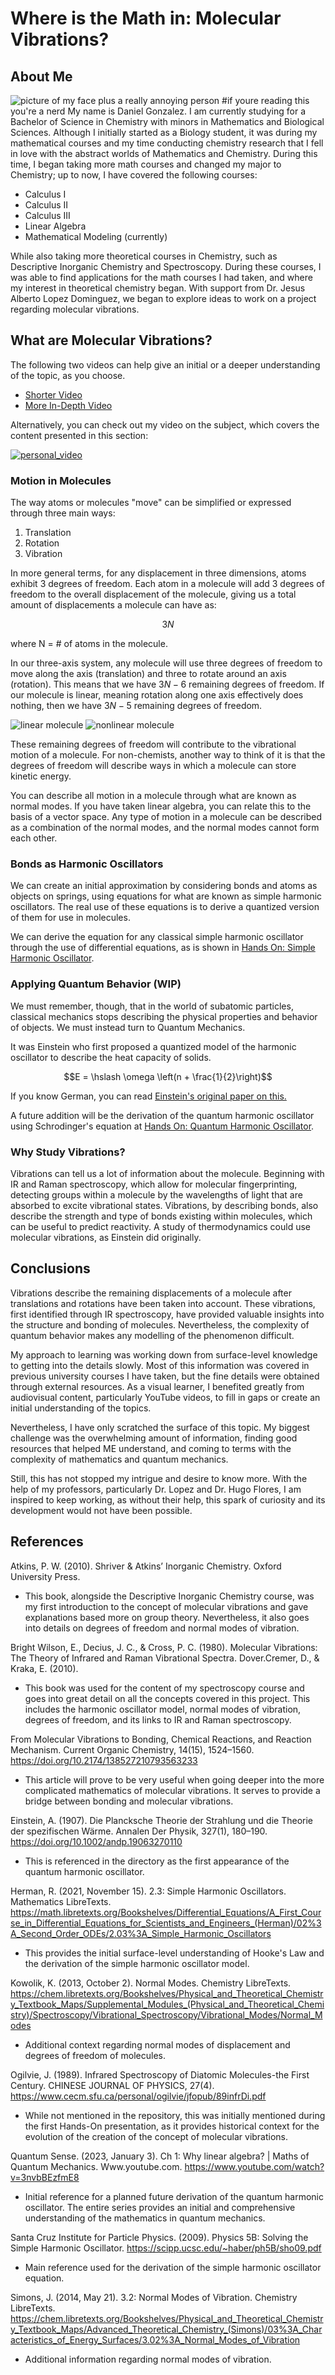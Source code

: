 # Where is the Math in: Molecular Vibrations?
## About Me
![picture of my face plus a really annoying person](images/me_daniel.jpeg)
#if youre reading this you're a nerd
My name is Daniel Gonzalez. I am currently studying for a Bachelor of Science in Chemistry with minors in Mathematics and Biological Sciences. Although I initially started as a Biology student, it was during my mathematical courses and my time conducting chemistry research that I fell in love with the abstract worlds of Mathematics and Chemistry. During this time, I began taking more math courses and changed my major to Chemistry; up to now, I have covered the following courses:

- Calculus I
- Calculus II
- Calculus III
- Linear Algebra
- Mathematical Modeling (currently)

While also taking more theoretical courses in Chemistry, such as Descriptive Inorganic Chemistry and Spectroscopy. During these courses, I was able to find applications for the math courses I had taken, and where my interest in theoretical chemistry began. With support from Dr. Jesus Alberto Lopez Dominguez, we began to explore ideas to work on a project regarding molecular vibrations. 

## What are Molecular Vibrations?
The following two videos can help give an initial or a deeper understanding of the topic, as you choose.

- [Shorter Video](https://www.youtube.com/watch?v=DJI518yTr2c)
- [More In-Depth Video](https://www.youtube.com/watch?v=Ha5yWbxOqFk&t=368s)

Alternatively, you can check out my video on the subject, which covers the content presented in this section:

[![personal_video](http://img.youtube.com/vi/R4vVrfR122Y/0.jpg)](https://youtu.be/R4vVrfR122Y)

### Motion in Molecules
The way atoms or molecules "move" can be simplified or expressed through three main ways:
1. Translation
2. Rotation
3. Vibration

In more general terms, for any displacement in three dimensions, atoms exhibit 3 degrees of freedom. Each atom in a molecule will add 3 degrees of freedom to the overall displacement of the molecule, giving us a total amount of displacements a molecule can have as:

$$3N$$

where N = # of atoms in the molecule.

In our three-axis system, any molecule will use three degrees of freedom to move along the axis (translation) and three to rotate around an axis (rotation). This means that we have $3N-6$ remaining degrees of freedom. If our molecule is linear, meaning rotation along one axis effectively does nothing, then we have $3N-5$ remaining degrees of freedom.

![linear molecule](images/linear_molecule.png) ![nonlinear molecule](images/nonlinear_molecule.png)

These remaining degrees of freedom will contribute to the vibrational motion of a molecule. For non-chemists, another way to think of it is that the degrees of freedom will describe ways in which a molecule can store kinetic energy.

You can describe all motion in a molecule through what are known as normal modes. If you have taken linear algebra, you can relate this to the basis of a vector space. Any type of motion in a molecule can be described as a combination of the normal modes, and the normal modes cannot form each other.


### Bonds as Harmonic Oscillators

We can create an initial approximation by considering bonds and atoms as objects on springs, using equations for what are known as simple harmonic oscillators. The real use of these equations is to derive a quantized version of them for use in molecules.

We can derive the equation for any classical simple harmonic oscillator through the use of differential equations, as is shown in [Hands On: Simple Harmonic Oscillator](hands-on/1_harmonic_oscillator.md).

### Applying Quantum Behavior (WIP)
We must remember, though, that in the world of subatomic particles, classical mechanics stops describing the physical properties and behavior of objects. We must instead turn to Quantum Mechanics.

It was Einstein who first proposed a quantized model of the harmonic oscillator to describe the heat capacity of solids.

$$E = \hslash \omega \left(n + \frac{1}{2}\right)$$

If you know German, you can read [Einstein's original paper on this.](https://doi.org/10.1002/andp.19063270110)

A future addition will be the derivation of the quantum harmonic oscillator using Schrodinger's equation at [Hands On: Quantum Harmonic Oscillator](hands-on\2_quantum_harmonic_oscillator.md).

### Why Study Vibrations?
Vibrations can tell us a lot of information about the molecule. Beginning with IR and Raman spectroscopy, which allow for molecular fingerprinting, detecting groups within a molecule by the wavelengths of light that are absorbed to excite vibrational states. Vibrations, by describing bonds, also describe the strength and type of bonds existing within molecules, which can be useful to predict reactivity. A study of thermodynamics could use molecular vibrations, as Einstein did originally.

## Conclusions
Vibrations describe the remaining displacements of a molecule after translations and rotations have been taken into account. These vibrations, first identified through IR spectroscopy, have provided valuable insights into the structure and bonding of molecules. Nevertheless, the complexity of quantum behavior makes any modelling of the phenomenon difficult. 

My approach to learning was working down from surface-level knowledge to getting into the details slowly. Most of this information was covered in previous university courses I have taken, but the fine details were obtained through external resources. As a visual learner, I benefited greatly from audiovisual content, particularly YouTube videos, to fill in gaps or create an initial understanding of the topics.

Nevertheless, I have only scratched the surface of this topic. My biggest challenge was the overwhelming amount of information, finding good resources that helped ME understand, and coming to terms with the complexity of mathematics and quantum mechanics. 

Still, this has not stopped my intrigue and desire to know more. With the help of my professors, particularly Dr. Lopez and Dr. Hugo Flores, I am inspired to keep working, as without their help, this spark of curiosity and its development would not have been possible.

## References
Atkins, P. W. (2010). Shriver & Atkins’ Inorganic Chemistry. Oxford University Press.
- This book, alongside the Descriptive Inorganic Chemistry course, was my first introduction to the concept of molecular vibrations and gave explanations based more on group theory. Nevertheless, it also goes into details on degrees of freedom and normal modes of vibration.

Bright Wilson, E., Decius, J. C., & Cross, P. C. (1980). Molecular Vibrations: The Theory of Infrared and Raman Vibrational Spectra. Dover.Cremer, D., & Kraka, E. (2010).
- This book was used for the content of my spectroscopy course and goes into great detail on all the concepts covered in this project. This includes the harmonic oscillator model, normal modes of vibration, degrees of freedom, and its links to IR and Raman spectroscopy.

From Molecular Vibrations to Bonding, Chemical Reactions, and Reaction Mechanism. Current Organic Chemistry, 14(15), 1524–1560. https://doi.org/10.2174/138527210793563233
- This article will prove to be very useful when going deeper into the more complicated mathematics of molecular vibrations. It serves to provide a bridge between bonding and molecular vibrations.

Einstein, A. (1907). Die Plancksche Theorie der Strahlung und die Theorie der spezifischen Wärme. Annalen Der Physik, 327(1), 180–190. https://doi.org/10.1002/andp.19063270110
- This is referenced in the directory as the first appearance of the quantum harmonic oscillator.

Herman, R. (2021, November 15). 2.3: Simple Harmonic Oscillators. Mathematics LibreTexts. https://math.libretexts.org/Bookshelves/Differential_Equations/A_First_Course_in_Differential_Equations_for_Scientists_and_Engineers_(Herman)/02%3A_Second_Order_ODEs/2.03%3A_Simple_Harmonic_Oscillators
- This provides the initial surface-level understanding of Hooke's Law and the derivation of the  simple harmonic oscillator model.

Kowolik, K. (2013, October 2). Normal Modes. Chemistry LibreTexts. https://chem.libretexts.org/Bookshelves/Physical_and_Theoretical_Chemistry_Textbook_Maps/Supplemental_Modules_(Physical_and_Theoretical_Chemistry)/Spectroscopy/Vibrational_Spectroscopy/Vibrational_Modes/Normal_Modes
- Additional context regarding normal modes of displacement and degrees of freedom of molecules.

Ogilvie, J. (1989). Infrared Spectroscopy of Diatomic Molecules-the First Century. CHINESE JOURNAL OF PHYSICS, 27(4). https://www.cecm.sfu.ca/personal/ogilvie/jfopub/89infrDi.pdf
- While not mentioned in the repository, this was initially mentioned during the first Hands-On presentation, as it provides historical context for the evolution of the creation of the concept of molecular vibrations.

Quantum Sense. (2023, January 3). Ch 1: Why linear algebra? | Maths of Quantum Mechanics. Www.youtube.com. https://www.youtube.com/watch?v=3nvbBEzfmE8
- Initial reference for a planned future derivation of the quantum harmonic oscillator. The entire series provides an initial and comprehensive understanding of the mathematics in quantum mechanics.

Santa Cruz Institute for Particle Physics. (2009). Physics 5B: Solving the Simple Harmonic Oscillator. https://scipp.ucsc.edu/~haber/ph5B/sho09.pdf
- Main reference used for the derivation of the simple harmonic oscillator equation.

Simons, J. (2014, May 21). 3.2: Normal Modes of Vibration. Chemistry LibreTexts. https://chem.libretexts.org/Bookshelves/Physical_and_Theoretical_Chemistry_Textbook_Maps/Advanced_Theoretical_Chemistry_(Simons)/03%3A_Characteristics_of_Energy_Surfaces/3.02%3A_Normal_Modes_of_Vibration
- Additional information regarding normal modes of vibration.
